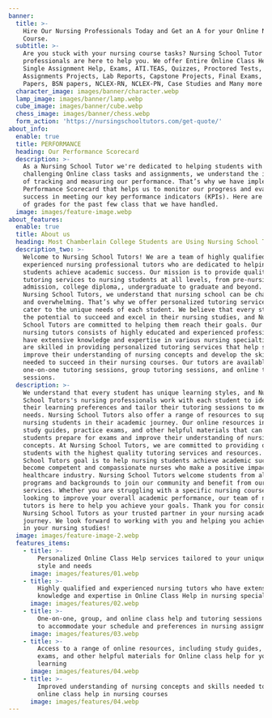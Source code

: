 ```yaml
---
banner:
  title: >-
    Hire Our Nursing Professionals Today and Get an A for your Online Nursing
    Course. 
  subtitle: >-
    Are you stuck with your nursing course tasks? Nursing School Tutor's Nursing
    professionals are here to help you. We offer Entire Online Class Help,
    Single Assignment Help, Exams, ATI.TEAS, Quizzes, Proctored Tests, Midterms
    Assignments Projects, Lab Reports, Capstone Projects, Final Exams, Research
    Papers, BSN papers, NCLEX-RN, NCLEX-PN, Case Studies and Many more!
  character_image: images/banner/character.webp
  lamp_image: images/banner/lamp.webp
  cube_image: images/banner/cube.webp
  chess_image: images/banner/chess.webp
  form_action: 'https://nursingschooltutors.com/get-quote/'
about_info:
  enable: true
  title: PERFORMANCE
  heading: Our Performance Scorecard
  description: >-
    As a Nursing School Tutor we're dedicated to helping students with
    challenging Online class tasks and assignments, we understand the importance
    of tracking and measuring our performance. That’s why we have implemented a
    Performance Scorecard that helps us to monitor our progress and evaluate our
    success in meeting our key performance indicators (KPIs). Here are samples
    of grades for the past few class that we have handled. 
  image: images/feature-image.webp
about_features:
  enable: true
  title: About us
  heading: Most Chamberlain College Students are Using Nursing School Tutors!
  description_two: >-
    Welcome to Nursing School Tutors! We are a team of highly qualified and
    experienced nursing professional tutors who are dedicated to helping nursing
    students achieve academic success. Our mission is to provide quality
    tutoring services to nursing students at all levels, from pre-nursing
    admission, college diploma,, undergraduate to graduate and beyond. At
    Nursing School Tutors, we understand that nursing school can be challenging
    and overwhelming. That’s why we offer personalized tutoring services that
    cater to the unique needs of each student. We believe that every student has
    the potential to succeed and excel in their nursing studies, and Nursing
    School Tutors are committed to helping them reach their goals. Our team of
    nursing tutors consists of highly educated and experienced professionals who
    have extensive knowledge and expertise in various nursing specialties. They
    are skilled in providing personalized tutoring services that help students
    improve their understanding of nursing concepts and develop the skills
    needed to succeed in their nursing courses. Our tutors are available for
    one-on-one tutoring sessions, group tutoring sessions, and online tutoring
    sessions. 
  description: >-
    We understand that every student has unique learning styles, and Nursing
    School Tutors's nursing professionals work with each student to identify
    their learning preferences and tailor their tutoring sessions to meet their
    needs. Nursing School Tutors also offer a range of resources to support
    nursing students in their academic journey. Our online resources include
    study guides, practice exams, and other helpful materials that can help
    students prepare for exams and improve their understanding of nursing
    concepts. At Nursing School Tutors, we are committed to providing our
    students with the highest quality tutoring services and resources. Nursing
    School Tutors goal is to help nursing students achieve academic success and
    become competent and compassionate nurses who make a positive impact on the
    healthcare industry. Nursing School Tutors welcome students from all nursing
    programs and backgrounds to join our community and benefit from our
    services. Whether you are struggling with a specific nursing course or
    looking to improve your overall academic performance, our team of nursing
    tutors is here to help you achieve your goals. Thank you for considering
    Nursing School Tutors as your trusted partner in your nursing academic
    journey. We look forward to working with you and helping you achieve success
    in your nursing studies!
  image: images/feature-image-2.webp
  features_items:
    - title: >-
        Personalized Online Class Help services tailored to your unique learning
        style and needs
      image: images/features/01.webp
    - title: >-
        Highly qualified and experienced nursing tutors who have extensive
        knowledge and expertise in Online Class Help in nursing specialties
      image: images/features/02.webp
    - title: >-
        One-on-one, group, and online class help and tutoring sessions available
        to accommodate your schedule and preferences in nursing assignments.
      image: images/features/03.webp
    - title: >-
        Access to a range of online resources, including study guides, practice
        exams, and other helpful materials for Online class help for your
        learning
      image: images/features/04.webp
    - title: >-
        Improved understanding of nursing concepts and skills needed to succeed
        online class help in nursing courses
      image: images/features/04.webp
---
```


